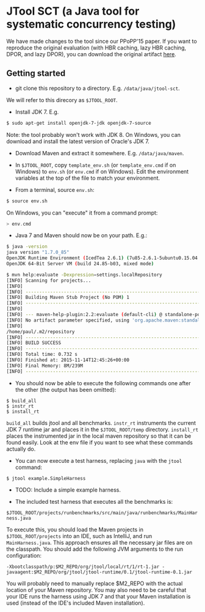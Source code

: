 # JTool SCT (a Java tool for systematic concurrency testing)

We have made changes to the tool since our PPoPP'15 paper.
If you want to reproduce the original evaluation 
(with HBR caching, lazy HBR caching, DPOR, and lazy DPOR),
you can download the original artifact 
[here](https://sites.google.com/site/lazyhbr/).

## Getting started

* git clone this repository to a directory. E.g. `/data/java/jtool-sct`. 

 We will refer to this direcory as `$JTOOL_ROOT`.

* Install JDK 7. E.g.
```bash
$ sudo apt-get install openjdk-7-jdk openjdk-7-source
```
Note: the tool probably won't work with JDK 8. On Windows, you can download and install the latest version of Oracle's JDK 7.

* Download Maven and extract it somewhere. E.g. `/data/java/maven`.

* In `$JTOOL_ROOT`, copy `template_env.sh` (or `template_env.cmd` if on Windows) to `env.sh` (or `env.cmd` if on Windows). Edit the environment variables at the top of the file to match your environment. 

* From a terminal, source `env.sh`:
```bash
$ source env.sh
```
 On Windows, you can "execute" it from a command prompt:
```c
> env.cmd
```
* Java 7 and Maven should now be on your path. E.g.:

```bash
$ java -version
java version "1.7.0_85"
OpenJDK Runtime Environment (IcedTea 2.6.1) (7u85-2.6.1-5ubuntu0.15.04.1)
OpenJDK 64-Bit Server VM (build 24.85-b03, mixed mode)

$ mvn help:evaluate -Dexpression=settings.localRepository
[INFO] Scanning for projects...
[INFO]                                                                         
[INFO] ------------------------------------------------------------------------
[INFO] Building Maven Stub Project (No POM) 1
[INFO] ------------------------------------------------------------------------
[INFO] 
[INFO] --- maven-help-plugin:2.2:evaluate (default-cli) @ standalone-pom ---
[INFO] No artifact parameter specified, using 'org.apache.maven:standalone-pom:pom:1' as project.
[INFO] 
/home/paul/.m2/repository
[INFO] ------------------------------------------------------------------------
[INFO] BUILD SUCCESS
[INFO] ------------------------------------------------------------------------
[INFO] Total time: 0.732 s
[INFO] Finished at: 2015-11-14T12:45:26+00:00
[INFO] Final Memory: 8M/239M
[INFO] ------------------------------------------------------------------------

```

* You should now be able to execute the following commands one after the other (the output has been omitted):

```
$ build_all
$ instr_rt
$ install_rt
```

`build_all` builds jtool and all benchmarks. `instr_rt` instruments the current JDK 7 runtime jar and places it in the `$JTOOL_ROOT/temp` directory. `install_rt` places the instrumented jar in the local maven repository so that it can be found easily. Look at the env file if you want to see what these commands actually do.

* You can now execute a test harness, replacing `java` with the `jtool` command:
```
$ jtool example.SimpleHarness
```

* TODO: Include a simple example harness.

* The included test harness that executes all the benchmarks is:
 
 `$JTOOL_ROOT/projects/runbenchmarks/src/main/java/runbenchmarks/MainHarness.java`

To execute this, you should load the Maven projects in `$JTOOL_ROOT/projects` into an IDE, such as IntelliJ, and run `MainHarness.java`. This approach ensures all the necessary jar files are on the classpath. You should add the following JVM arguments to the run configuration:

`-Xbootclasspath/p:$M2_REPO/org/jtool/local/rt/1/rt-1.jar -javaagent:$M2_REPO/org/jtool/jtool-runtime/0.1/jtool-runtime-0.1.jar`

You will probably need to manually replace $M2_REPO with the actual location of your Maven repository. You may also need to be careful that your IDE runs the harness using JDK 7 and that your Maven installation is used (instead of the IDE's included Maven installation). 

